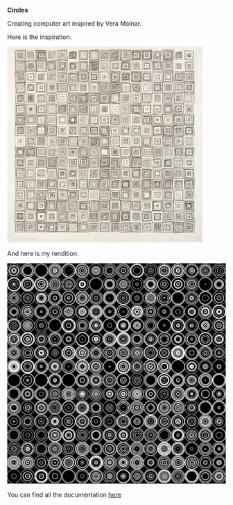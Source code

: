 **Circles**

Creating computer art inspired by Vera Molnar.

Here is the inspiration.

![Alt](veramolnar.jpg "molnar")

And here is my rendition.

![Alt](moreCircles.png "circles")

You can find all the documentation [here](http://intro16.nyuad.im/index.php/2016/10/27/circles/)
